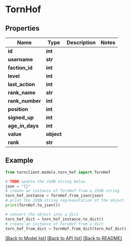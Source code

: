 # TornHof


## Properties

Name | Type | Description | Notes
------------ | ------------- | ------------- | -------------
**id** | **int** |  | 
**username** | **str** |  | 
**faction_id** | **int** |  | 
**level** | **int** |  | 
**last_action** | **int** |  | 
**rank_name** | **str** |  | 
**rank_number** | **int** |  | 
**position** | **int** |  | 
**signed_up** | **int** |  | 
**age_in_days** | **int** |  | 
**value** | **object** |  | 
**rank** | **str** |  | 

## Example

```python
from tornclient.models.torn_hof import TornHof

# TODO update the JSON string below
json = "{}"
# create an instance of TornHof from a JSON string
torn_hof_instance = TornHof.from_json(json)
# print the JSON string representation of the object
print(TornHof.to_json())

# convert the object into a dict
torn_hof_dict = torn_hof_instance.to_dict()
# create an instance of TornHof from a dict
torn_hof_from_dict = TornHof.from_dict(torn_hof_dict)
```
[[Back to Model list]](../README.md#documentation-for-models) [[Back to API list]](../README.md#documentation-for-api-endpoints) [[Back to README]](../README.md)


